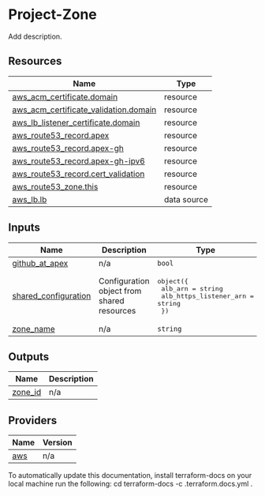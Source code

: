 <!-- BEGIN_TF_DOCS -->
# Project-Zone 

Add description.



## Resources

| Name | Type |
|------|------|
| [aws_acm_certificate.domain](https://registry.terraform.io/providers/hashicorp/aws/latest/docs/resources/acm_certificate) | resource |
| [aws_acm_certificate_validation.domain](https://registry.terraform.io/providers/hashicorp/aws/latest/docs/resources/acm_certificate_validation) | resource |
| [aws_lb_listener_certificate.domain](https://registry.terraform.io/providers/hashicorp/aws/latest/docs/resources/lb_listener_certificate) | resource |
| [aws_route53_record.apex](https://registry.terraform.io/providers/hashicorp/aws/latest/docs/resources/route53_record) | resource |
| [aws_route53_record.apex-gh](https://registry.terraform.io/providers/hashicorp/aws/latest/docs/resources/route53_record) | resource |
| [aws_route53_record.apex-gh-ipv6](https://registry.terraform.io/providers/hashicorp/aws/latest/docs/resources/route53_record) | resource |
| [aws_route53_record.cert_validation](https://registry.terraform.io/providers/hashicorp/aws/latest/docs/resources/route53_record) | resource |
| [aws_route53_zone.this](https://registry.terraform.io/providers/hashicorp/aws/latest/docs/resources/route53_zone) | resource |
| [aws_lb.lb](https://registry.terraform.io/providers/hashicorp/aws/latest/docs/data-sources/lb) | data source |
## Inputs

| Name | Description | Type | Default | Required |
|------|-------------|------|---------|:--------:|
| <a name="input_github_at_apex"></a> [github\_at\_apex](#input\_github\_at\_apex) | n/a | `bool` | `false` | no |
| <a name="input_shared_configuration"></a> [shared\_configuration](#input\_shared\_configuration) | Configuration object from shared resources | <pre>object({<br>    alb_arn                = string<br>    alb_https_listener_arn = string<br>  })</pre> | n/a | yes |
| <a name="input_zone_name"></a> [zone\_name](#input\_zone\_name) | n/a | `string` | n/a | yes |
## Outputs

| Name | Description |
|------|-------------|
| <a name="output_zone_id"></a> [zone\_id](#output\_zone\_id) | n/a |
## Providers

| Name | Version |
|------|---------|
| <a name="provider_aws"></a> [aws](#provider\_aws) | n/a |


To automatically update this documentation, install terraform-docs on your local machine run the following: 
    cd <directory of README location to update>
    terraform-docs -c .terraform.docs.yml . 
<!-- END_TF_DOCS -->    